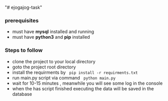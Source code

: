 "# ejogajog-task" 
<h3>prerequisites</h3>
<ul>
  <li> must have <b>mysql</b> installed and running</li>
  <li> must have <b>python3</b> and <b>pip</b> installed </li>
</ul>
<h3> Steps to follow</h3>
<ul> 
  <li> clone the project to your local directory </li>
  <li> goto the project root directory </li>
  <li> install the requirments by <code> pip install -r requirments.txt </code> </li>
  <li> run main.py script via command <code> python main.py </code></li>
  <li> wait for 10-15 minutes , meanwhile you will see some log in the console  </li>
  <li> when the has script finished executing the data will be saved in the database </li>
</ul>
